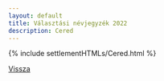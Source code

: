 ```yaml
---
layout: default
title: Választási névjegyzék 2022
description: Cered
---
```


{% include settlementHTMLs/Cered.html %}

[Vissza](../)